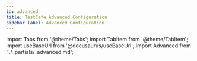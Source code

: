 ```yaml
---
id: advanced
title: TestCafe Advanced Configuration
sidebar_label: Advanced Configuration
---
```


import Tabs from '@theme/Tabs';
import TabItem from '@theme/TabItem';
import useBaseUrl from '@docusaurus/useBaseUrl';
import Advanced from '../_partials/_advanced.md';

<Advanced />
